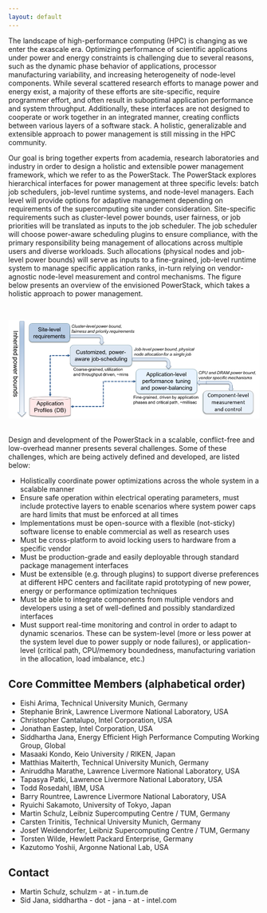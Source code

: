 ```yaml
---
layout: default
---
```

The landscape of high-performance computing (HPC) is changing as we enter the
exascale era. Optimizing performance of scientific applications under power and
energy constraints is challenging due to several reasons, such as the dynamic
phase behavior of applications, processor manufacturing variability, and
increasing heterogeneity of node-level components. While several scattered
research efforts to manage power and energy exist, a majority of these efforts
are site-specific, require programmer effort, and often result in suboptimal
application performance and system throughput. Additionally, these interfaces
are not designed to cooperate or work together in an integrated manner,
creating conflicts between various layers of a software stack. A holistic,
generalizable and extensible approach to power management is still missing in
the HPC community.

Our goal is bring together experts from academia, research laboratories and
industry in order to design a holistic and extensible power management
framework, which we refer to as the PowerStack. The PowerStack explores
hierarchical interfaces for power management at three specific levels: batch
job schedulers, job-level runtime systems, and node-level managers. Each level
will provide options for adaptive management depending on requirements of the
supercomputing site under consideration. Site-specific requirements such as
cluster-level power bounds, user fairness, or job priorities will be translated
as inputs to the job scheduler. The job scheduler will choose power-aware
scheduling plugins to ensure compliance, with the primary responsibility being
management of allocations across multiple users and diverse workloads. Such
allocations (physical nodes and job-level power bounds) will serve as inputs to
a fine-grained, job-level runtime system to manage specific application ranks,
in-turn relying on vendor-agnostic node-level measurement and control
mechanisms. The figure below presents an overview of the envisioned PowerStack,
which takes a holistic approach to power management.

<br/>

![](images/PowerStack_v2.png)

<br/>
Design and development of the PowerStack in a scalable, conflict-free and
low-overhead manner presents several challenges. Some of these challenges,
which are being actively defined and developed, are listed below:

* Holistically coordinate power optimizations across the whole system in a scalable manner
* Ensure safe operation within electrical operating parameters, must include protective layers to enable scenarios where system power caps are hard limits that must be enforced at all times
* Implementations must be open-source with a flexible (not-sticky) software license to enable commercial as well as research uses
* Must be cross-platform to avoid locking users to hardware from a specific vendor
* Must be production-grade and easily deployable through standard package management interfaces
* Must be extensible (e.g. through plugins) to support diverse preferences at different HPC centers and facilitate rapid prototyping of new power, energy or performance optimization techniques
* Must be able to integrate components from multiple vendors and developers using a set of well-defined and possibly standardized interfaces
* Must support real-time monitoring and control in order to adapt to dynamic scenarios. These can be system-level (more or less power at the system level due to power supply or node failures), or application-level (critical path, CPU/memory boundedness, manufacturing variation in the allocation, load imbalance, etc.)


## [](#header-2)Core Committee Members (alphabetical order)

* Eishi Arima, Technical University Munich, Germany
* Stephanie Brink, Lawrence Livermore National Laboratory, USA
* Christopher Cantalupo, Intel Corporation, USA
* Jonathan Eastep, Intel Corporation, USA
* Siddhartha Jana, Energy Efficient High Performance Computing Working Group, Global
* Masaaki Kondo, Keio University / RIKEN, Japan
* Matthias Maiterth, Technical University Munich, Germany
* Aniruddha Marathe, Lawrence Livermore National Laboratory, USA
* Tapasya Patki, Lawrence Livermore National Laboratory, USA
* Todd Rosedahl, IBM, USA
* Barry Rountree, Lawrence Livermore National Laboratory, USA
* Ryuichi Sakamoto, University of Tokyo, Japan
* Martin Schulz, Leibniz Supercomputing Centre / TUM, Germany
* Carsten Trinitis, Technical University Munich, Germany
* Josef Weidendorfer, Leibniz Supercomputing Centre / TUM, Germany
* Torsten Wilde, Hewlett Packard Enterprise, Germany
* Kazutomo Yoshii, Argonne National Lab, USA



## [](#header-3)Contact

* Martin Schulz, schulzm - at - in.tum.de
* Sid Jana, siddhartha - dot - jana - at - intel.com 

